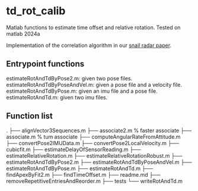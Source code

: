 # td_rot_calib
Matlab functions to estimate time offset and relative rotation.
Tested on matlab 2024a

Implementation of the correlation algorithm in our [snail radar paper](https://arxiv.org/pdf/2407.11705).

## Entrypoint functions

estimateRotAndTdByPose2.m: given two pose files.
estimateRotAndTdByPoseAndVel.m: given a pose file and a velocity file.
estimateRotAndTdByPose.m: given an imu file and a pose file.
estimateRotAndTd.m: given two imu files.

## Function list
.
├── alignVector3Sequences.m
├── associate2.m % faster associate
├── associate.m % tum associate
├── computeAngularRateFromAttitude.m
├── convertPose2IMUData.m
├── convertPose2LocalVelocity.m
├── cubicfit.m
├── estimateDelayOfSensorReading.m
├── estimateRelativeRotation.m
├── estimateRelativeRotationRobust.m
├── estimateRotAndTdByPose2.m
├── estimateRotAndTdByPoseAndVel.m
├── estimateRotAndTdByPose.m
├── estimateRotAndTd.m
├── findApexByFit2.m
├── findTimeOffset.m
├── readme.md
├── removeRepetitiveEntriesAndReorder.m
├── tests
└── writeRotAndTd.m

